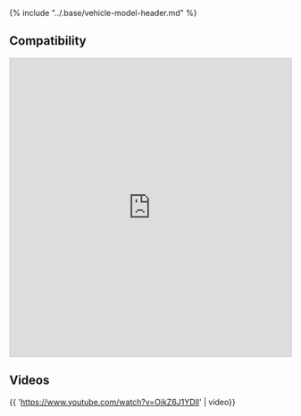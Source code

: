 {% include "../.base/vehicle-model-header.md" %}

## Compatibility

<iframe class="airtable-embed" src="https://airtable.com/embed/shrLVTMg7PMeWBUPf?backgroundColor=gray&layout=card" frameborder="0" onmousewheel="" width="100%" height="533" style="background: transparent; border: 1px solid #ccc;"></iframe>

## Videos

{{ 'https://www.youtube.com/watch?v=OikZ6J1YDlI' | video}}
